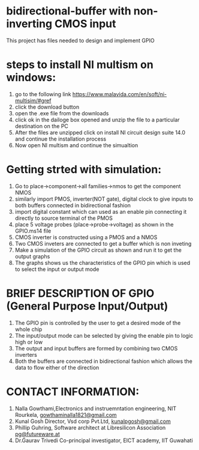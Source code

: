 # bidirectional-buffer with non-inverting CMOS input
This project has files needed to design and implement GPIO

# steps to install NI multism on windows:
1) go to the following link https://www.malavida.com/en/soft/ni-multisim/#gref 
2) click the download button 
3) open the .exe file from the downloads
4) click ok in the dailoge box opened and unzip the file to a particular destination on the PC
5) After the files are unzipped click on install NI circuit design suite 14.0 and continue the installation process
6) Now open NI multism and continue the simualtion

# Getting strted with simulation:
1) Go to place->component->all families->nmos to get the component NMOS
2) similarly import PMOS, inverter(NOT gate), digital clock to give inputs to both buffers connected in bidirectional fashion
3) import digital constant which can used as an enable pin connecting it directly to source terminal of the PMOS
4) place 5 voltage probes (place->probe->voltage) as shown in the GPIO.ms14 file
5) CMOS inverter is constructed using a PMOS and a NMOS
6) Two CMOS inveters are connected to get a buffer which is non inveting
7) Make a simulation of the GPIO circuit as shown and run it to get the output graphs
8) The graphs shows us the characteristics of the GPIO pin which is used to select the input or output mode

# BRIEF DESCRIPTION OF GPIO (General Purpose Input/Output)
1) The GPIO pin is controlled by the user to get a desired mode of the whole chip
2) The input/output mode can be selected by giving the enable pin to logic high or low
3) The output and input buffers are formed by combining two CMOS inverters 
4) Both the buffers are connected in bidirectional fashion which allows the data to flow either of the direction

# CONTACT INFORMATION:
1) Nalla Gowthami,Electronics and instruemntation engineering, NIT Rourkela, gowthaminalla1821@gmail.com
2) Kunal Gosh Director, Vsd corp Pvt.Ltd, kunalpgosh@gmail.com
3) Phillip Guhring, Software architect at Libresilicon Association pg@futureware.at
4) Dr.Gaurav Trivedi Co-principal investigator, EICT academy, IIT Guwahati 
